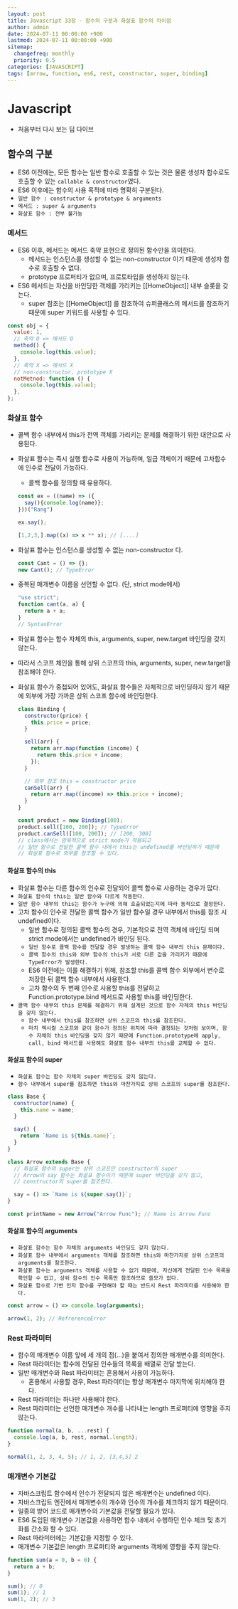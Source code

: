 ```yaml
---
layout: post
title: Javascript 33장 - 함수의 구분과 화살표 함수의 차이점
author: admin
date: 2024-07-11 00:00:00 +900
lastmod: 2024-07-11 00:00:00 +900
sitemap:
  changefreq: monthly
  priority: 0.5
categories: [JAVASCRIPT]
tags: [arrow, function, es6, rest, constructor, super, binding]
---
```


# Javascript

- 처음부터 다시 보는 딥 다이브

## 함수의 구분

- ES6 이전에는, 모든 함수는 일반 함수로 호출할 수 있는 것은 물론 생성자 합수로도 호출할 수 있는 `callable & constructor`였다.
- ES6 이후에는 함수의 사용 목적에 따라 명확히 구분된다.
- `일반 함수 : constructor & prototype & arguments`
- `메서드 : super & arguments`
- `화살표 함수 : 전부 불가능`

### 메서드

- ES6 이후, 메서드는 메서드 축약 표현으로 정의된 함수만을 의미한다.
  - 메서드는 인스턴스를 생성할 수 없는 non-constructor 이기 때문에 생성자 함수로 호출할 수 없다.
  - prototype 프로퍼티가 없으며, 프로토타입을 생성하지 않는다.
- ES6 메서드는 자신을 바인딩한 객체를 가리키는 [[HomeObject]] 내부 슬롯을 갖는다.
  - super 참조는 [[HomeObject]] 를 참조하여 슈퍼클래스의 메서드를 참조하기 때문에 super 키워드를 사용할 수 있다.

```jsx
const obj = {
  value: 1,
  // 축약 O => 메서드 O
  method() {
    console.log(this.value);
  },
  // 축약 X => 메서드 X
  // non-constructor, prototype X
  notMetnod: function () {
    console.log(this.value);
  },
};
```

### 화살표 함수

- 콜백 함수 내부에서 this가 전역 객체를 가리키는 문제를 해결하기 위한 대안으로 사용된다.
- 화살표 함수는 즉시 실행 함수로 사용이 가능하며, 일급 객체이기 때문에 고차함수에 인수로 전달이 가능하다.

  - 콜백 함수를 정의할 때 유용하다.

  ```jsx
  const ex = ((name) => ({
    say(){console.log(name)};
  }))("Rang")

  ex.say();

  [1,2,3,].map((x) => x ** x); // [....]
  ```

- 화살표 함수는 인스턴스를 생성할 수 없는 non-constructor 다.

  ```jsx
  const Cant = () => {};
  new Cant(); // TypeError
  ```

- 중복된 매개변수 이름을 선언할 수 없다. (단, strict mode에서)

  ```jsx
  "use strict";
  function cant(a, a) {
    return a + a;
  }
  // SyntaxError
  ```

- 화살표 함수는 함수 자체의 this, arguments, super, new.target 바인딩을 갖지 않는다.
- 따라서 스코프 체인을 통해 상위 스코프의 this, arguments, super, new.target을 참조해야 한다.
- 화살표 함수가 중첩되어 있어도, 화살표 함수들은 자체적으로 바인딩하지 않기 때문에 외부에 가장 가까운 상위 스코프 함수에 바인딩한다.

  ```jsx
  class Binding {
    constructor(price) {
      this.price = price;
    }

    sell(arr) {
      return arr.map(function (income) {
        return this.price + income;
      });
    }

    // 외부 참조 this = constructor price
    canSell(arr) {
      return arr.map((income) => this.price + income);
    }
  }

  const product = new Binding(100);
  product.sell([100, 200]); // TypeError
  product.canSell([100, 200]); // [200, 300]
  // class에서는 암묵적으로 strict mode가 적용되고
  // 일반 함수로 전달한 콜백 함수 내에서 this는 undefined를 바인딩하기 때문에
  // 화살표 함수로 외부를 참조할 수 있다.
  ```

#### 화살표 함수의 this

- 화살표 함수는 다른 함수의 인수로 전달되어 콜백 함수로 사용하는 경우가 많다.
- `화살표 함수의 this는 일반 함수와 다르게 작동한다.`
- `일반 함수 내부의 this는 함수가 누구에 의해 호출되었는지에 따라 동적으로 결정한다.`
- 고차 함수의 인수로 전달한 콜백 함수가 일반 함수일 경우 내부에서 this를 참조 시 undefined이다.
  - 일반 함수로 정의된 콜백 함수의 경우, 기본적으로 전역 객체에 바인딩 되며 strict mode에서는 undefined가 바인딩 된다.
  - `일반 함수로 콜백 함수를 전달할 경우 발생하는 콜백 함수 내부의 this 문제이다.`
  - `콜백 함수의 this와 외부 함수의 this가 서로 다른 값을 가리키기 때문에 TypeError가 발생한다.`
  - ES6 이전에는 이를 해결하기 위해, 참조할 this를 콜백 함수 외부에서 변수로 저장한 뒤 콜백 함수 내부에서 사용한다.
  - 고차 함수의 두 번째 인수로 사용할 this를 전달하고 Function.prototype.bind 메서드로 사용할 this를 바인딩한다.
- `콜백 함수 내부의 this 문제를 해결하기 위해 설계된 것으로 함수 자체의 this 바인딩을 갖지 않는다.`
  - `함수 내부에서 this를 참조하면 상위 스코프의 this를 참조한다.`
  - `마치 렉시컬 스코프와 같이 함수가 정의된 위치에 따라 결정되는 것처럼 보이며, 함수 자체의 this 바인딩을 갖지 않기 때문에 Function.prototype에 apply, call, bind 메서드를 사용해도 화살표 함수 내부의 this를 교체할 수 없다.`

#### 화살표 함수의 super

- `화살표 함수는 함수 자체의 super 바인딩도 갖지 않는다.`
- `함수 내부에서 super를 참조하면 this와 마찬가지로 상위 스코프의 super를 참조한다.`

```jsx
class Base {
  constructor(name) {
    this.name = name;
  }

  say() {
    return `Name is ${this.name}`;
  }
}

class Arrow extends Base {
  // 화살표 함수의 super는 상위 스코프인 constructor의 super
  // Arrow의 say 함수는 화살표 함수이기 때문에 super 바인딩을 갖지 않고,
  // constructor의 super를 참조한다.

  say = () => `Name is ${super.say()}`;
}

const printName = new Arrow("Arrow Func"); // Name is Arrow Func
```

#### 화살표 함수의 arguments

- `화살표 함수는 함수 자체의 arguments 바인딩도 갖지 않는다.`
- `화살표 함수 내부에서 arguments 객체를 참조하면 this와 마찬가지로 상위 스코프의 arguments를 참조한다.`
- `화살표 함수는 arguments 객체를 사용할 수 없기 때문에, 자신에게 전달된 인수 목록을 확인할 수 없고, 상위 함수의 인수 목록만 참조하므로 쓸모가 없다.`
- `화살표 함수로 가변 인자 함수를 구현해야 할 때는 반드시 Rest 파라미터를 사용해야 한다.`

```jsx
const arrow = () => console.log(arguments);

arrow(1, 2); // RefrerenceError
```

### Rest 파라미터

- 함수의 매개변수 이름 앞에 세 개의 점(...)을 붙여서 정의한 매개변수를 의미한다.
- Rest 파라미터는 함수에 전달된 인수들의 목록을 배열로 전달 받는다.
- 일반 매개변수와 Rest 파라미터는 혼용해서 사용이 가능하다.
  - 혼용해서 사용할 경우, Rest 파라미터는 항상 매개변수 마지막에 위치해야 한다.
- Rest 파라미터는 하나만 사용해야 한다.
- Rest 파라미터는 선언한 매개변수 개수를 나타내는 length 프로퍼티에 영향을 주지 않는다.

```jsx
function normal(a, b, ...rest) {
  console.log(a, b, rest, normal.length);
}

normal(1, 2, 3, 4, 5); // 1, 2, [3,4,5] 2
```

### 매개변수 기본값

- 자바스크립트 함수에서 인수가 전달되지 않은 배개변수는 undefined 이다.
- 자바스크립트 엔진에서 매개변수의 개수와 인수의 개수를 체크하지 않기 때문이다.
- 일종의 방어 코드로 매개변수의 기본값을 전달할 필요가 있다.
- ES6 도입된 매개변수 기본값을 사용하면 함수 내에서 수행하던 인수 체크 및 초기화를 간소화 할 수 있다.
- Rest 파라미터에는 기본값을 지정할 수 있다.
- 매개변수 기본값은 length 프로퍼티와 arguments 객체에 영향을 주지 않는다.

```jsx
function sum(a = 0, b = 0) {
  return a + b;
}

sum(); // 0
sum(1); // 1
sum(1, 2); // 3
```
